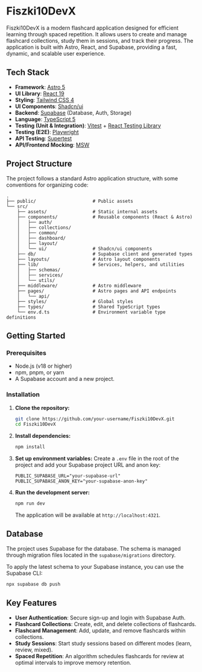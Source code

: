 # Fiszki10DevX

Fiszki10DevX is a modern flashcard application designed for efficient learning through spaced repetition. It allows users to create and manage flashcard collections, study them in sessions, and track their progress. The application is built with Astro, React, and Supabase, providing a fast, dynamic, and scalable user experience.

## Tech Stack

-   **Framework**: [Astro 5](https://astro.build/)
-   **UI Library**: [React 19](https://react.dev/)
-   **Styling**: [Tailwind CSS 4](https://tailwindcss.com/)
-   **UI Components**: [Shadcn/ui](https://ui.shadcn.com/)
-   **Backend**: [Supabase](https://supabase.com/) (Database, Auth, Storage)
-   **Language**: [TypeScript 5](https://www.typescriptlang.org/)
-   **Testing (Unit & Integration)**: [Vitest](https://vitest.dev/) + [React Testing Library](https://testing-library.com/docs/react-testing-library/intro/)
-   **Testing (E2E)**: [Playwright](https://playwright.dev/)
-   **API Testing**: [Supertest](https://github.com/ladjs/supertest)
-   **API/Frontend Mocking**: [MSW](https://mswjs.io/)

## Project Structure

The project follows a standard Astro application structure, with some conventions for organizing code:

```
.
├── public/                     # Public assets
└── src/
    ├── assets/                 # Static internal assets
    ├── components/             # Reusable components (React & Astro)
    │   ├── auth/
    │   ├── collections/
    │   ├── common/
    │   ├── dashboard/
    │   ├── layout/
    │   └── ui/                 # Shadcn/ui components
    ├── db/                     # Supabase client and generated types
    ├── layouts/                # Astro layout components
    ├── lib/                    # Services, helpers, and utilities
    │   ├── schemas/
    │   ├── services/
    │   └── utils/
    ├── middleware/             # Astro middleware
    ├── pages/                  # Astro pages and API endpoints
    │   └── api/
    ├── styles/                 # Global styles
    ├── types/                  # Shared TypeScript types
    └── env.d.ts                # Environment variable type definitions
```

## Getting Started

### Prerequisites

-   Node.js (v18 or higher)
-   npm, pnpm, or yarn
-   A Supabase account and a new project.

### Installation

1.  **Clone the repository:**
    ```bash
    git clone https://github.com/your-username/Fiszki10DevX.git
    cd Fiszki10DevX
    ```

2.  **Install dependencies:**
    ```bash
    npm install
    ```

3.  **Set up environment variables:**
    Create a `.env` file in the root of the project and add your Supabase project URL and anon key:
    ```env
    PUBLIC_SUPABASE_URL="your-supabase-url"
    PUBLIC_SUPABASE_ANON_KEY="your-supabase-anon-key"
    ```

4.  **Run the development server:**
    ```bash
    npm run dev
    ```
    The application will be available at `http://localhost:4321`.

## Database

The project uses Supabase for the database. The schema is managed through migration files located in the `supabase/migrations` directory.

To apply the latest schema to your Supabase instance, you can use the Supabase CLI:

```bash
npx supabase db push
```

## Key Features

-   **User Authentication**: Secure sign-up and login with Supabase Auth.
-   **Flashcard Collections**: Create, edit, and delete collections of flashcards.
-   **Flashcard Management**: Add, update, and remove flashcards within collections.
-   **Study Sessions**: Start study sessions based on different modes (learn, review, mixed).
-   **Spaced Repetition**: An algorithm schedules flashcards for review at optimal intervals to improve memory retention.
